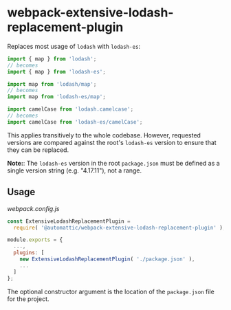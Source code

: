 # webpack-extensive-lodash-replacement-plugin

Replaces most usage of `lodash` with `lodash-es`:

```js
import { map } from 'lodash';
// becomes
import { map } from 'lodash-es';

import map from 'lodash/map';
// becomes
import map from 'lodash-es/map';

import camelCase from 'lodash.camelcase';
// becomes
import camelCase from 'lodash-es/camelCase';
```

This applies transitively to the whole codebase. However, requested versions are
compared against the root's `lodash-es` version to ensure that they can be replaced.

**Note:**: The `lodash-es` version in the root `package.json` must be defined as a single version
string (e.g. "4.17.11"), not a range.

## Usage

_webpack.config.js_
```js
const ExtensiveLodashReplacementPlugin =
  require( '@automattic/webpack-extensive-lodash-replacement-plugin' );

module.exports = {
  ...,
  plugins: [
    new ExtensiveLodashReplacementPlugin( './package.json' ),
    ...
  ]
};
```

The optional constructor argument is the location of the `package.json` file for the project.

